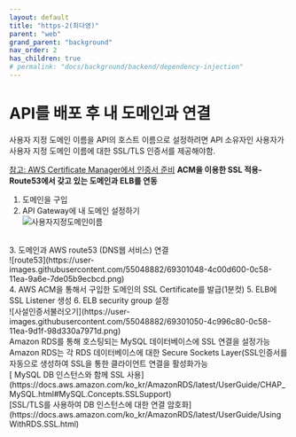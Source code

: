 ```yaml
---
layout: default
title: "https-2(최다영)"
parent: "web"
grand_parent: "background"
nav_order: 2
has_children: true
# permalink: "docs/background/backend/dependency-injection"
---
```


# API를 배포 후 내 도메인과 연결
사용자 지정 도메인 이름을 API의 호스트 이름으로 설정하려면 API 소유자인 사용자가 사용자 지정 도메인 이름에 대한 SSL/TLS 인증서를 제공해야함.

[참고: AWS Certificate Manager에서 인증서 준비](https://docs.aws.amazon.com/ko_kr/apigateway/latest/developerguide/how-to-custom-domains-prerequisites.html)
**ACM을 이용한 SSL 적용- Route53에서 갖고 있는 도메인과 ELB를 연동**
1. 도메인을 구입
2. API Gateway에 내 도메인 설정하기
<br>![사용자지정도메인이름](https://user-images.githubusercontent.com/55048882/69301047-4c00d600-0c58-11ea-88c5-393b131d4a70.png)
<br>
3. 도메인과  AWS route53  (DNS웹 서비스) 연결
<br>![route53](https://user-images.githubusercontent.com/55048882/69301048-4c00d600-0c58-11ea-9a6e-7de05b9ecbcd.png)
<br>
4. AWS ACM을 통해서 구입한 도메인의 SSL Certificate를 발급(1분컷)
5. ELB에 SSL Listener 생성
6. ELB security group 설정
<br>
![사설인증서불러오기](https://user-images.githubusercontent.com/55048882/69301050-4c996c80-0c58-11ea-9d1f-98d330a7971d.png)
<br>Amazon RDS를 통해 호스팅되는 MySQL 데이터베이스에 SSL 연결을 설정가능
<br>Amazon RDS는 각 RDS 데이터베이스에 대한 Secure Sockets Layer(SSL인증서를 자동으로 생성하여 SSL을 통한 클라이언트 연결을 활성화가능
<br>[ MySQL DB 인스턴스와 함께 SSL 사용](https://docs.aws.amazon.com/ko_kr/AmazonRDS/latest/UserGuide/CHAP_MySQL.html#MySQL.Concepts.SSLSupport)
<br>[SSL/TLS를 사용하여 DB  인스턴스에 대한 연결 암호화](https://docs.aws.amazon.com/ko_kr/AmazonRDS/latest/UserGuide/UsingWithRDS.SSL.html)

